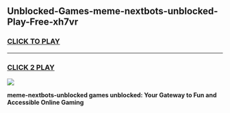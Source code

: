 
## Unblocked-Games-meme-nextbots-unblocked-Play-Free-xh7vr
<h3>
<a href="https://premium76.site?title=meme-nextbots-unblocked&ref=18A1">CLICK TO PLAY</a></h3>
<hr>

<h3>
<a href="https://premium76.site?title=meme-nextbots-unblocked&ref=18A1">CLICK 2 PLAY</a>
  
</h3>

<a href="https://premium76.site?title=meme-nextbots-unblocked&ref=18A1"><img src="https://clearcache.store/games.png"></a>


**meme-nextbots-unblocked games unblocked: Your Gateway to Fun and Accessible Online Gaming**
